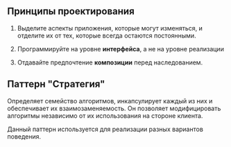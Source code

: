 ## Принципы проектирования

1. Выделите аспекты приложения, которые могут изменяться, и отделите их от тех, которые всегда остаются постоянными.

1. Программируйте на уровне **интерфейса**, а не на уровне реализации

1. Отдавайте предпочтение **композиции** перед наследованием.

## Паттерн "Стратегия"

Определяет семейство алгоритмов, инкапсулирует каждый из них и обеспечивает их взаимозаменяемость. Он позволяет модифицировать алгоритмы независимо от их использования на стороне клиента.

Данный паттерн используется для реализации разных вариантов поведения.
